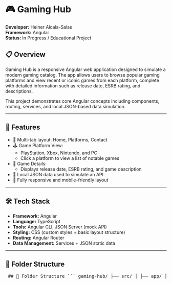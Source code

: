 # 🎮 Gaming Hub

**Developer:** Heiner Alcala-Salas  
**Framework:** Angular  
**Status:** In Progress / Educational Project

## 📋 Overview

Gaming Hub is a responsive Angular web application designed to simulate a modern gaming catalog. The app allows users to browse popular gaming platforms and view recent or iconic games from each platform, complete with detailed information such as release date, ESRB rating, and descriptions.

This project demonstrates core Angular concepts including components, routing, services, and local JSON-based data simulation.

---

## 🧩 Features

- 🔄 Multi-tab layout: Home, Platforms, Contact
- 🕹️ Game Platform View:
  - PlayStation, Xbox, Nintendo, and PC
  - Click a platform to view a list of notable games
- 📖 Game Details:
  - Displays release date, ESRB rating, and game description
- 📁 Local JSON data used to simulate an API
- 📱 Fully responsive and mobile-friendly layout

---

## 🛠️ Tech Stack

- **Framework:** Angular
- **Language:** TypeScript
- **Tools:** Angular CLI, JSON Server (mock API)
- **Styling:** CSS (custom styles + basic layout structure)
- **Routing:** Angular Router
- **Data Management:** Services + JSON static data

---

## 📁 Folder Structure
<pre> ## 📁 Folder Structure ``` gaming-hub/ ├── src/ │ ├── app/ │ │ ├── components/ │ │ ├── services/ │ │ ├── models/ │ │ └── pages/ ├── assets/ ├── angular.json ├── package.json └── ... ``` </pre>


